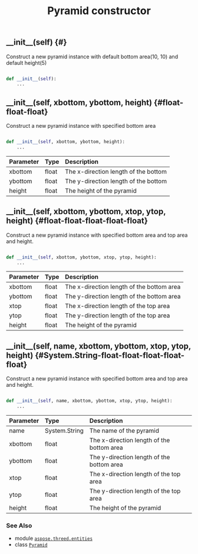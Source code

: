 ﻿---
title: Pyramid constructor
second_title: Aspose.3D for Python via .NET API References
description: 
type: docs
weight: 10
url: /python-net/aspose.threed.entities/pyramid/__init__/
is_root: false
---

## \_\_init\_\_(self) {#}

Construct a new pyramid instance with default bottom area(10, 10) and default height(5)



```python

def __init__(self):
    ...
```




## \_\_init\_\_(self, xbottom, ybottom, height) {#float-float-float}

Construct a new pyramid instance with specified bottom area



```python

def __init__(self, xbottom, ybottom, height):
    ...
```


| Parameter | Type | Description |
| :- | :- | :- |
| xbottom | float | The x-direction length of the bottom |
| ybottom | float | The y-direction length of the bottom |
| height | float | The height of the pyramid |


## \_\_init\_\_(self, xbottom, ybottom, xtop, ytop, height) {#float-float-float-float-float}

Construct a new pyramid instance with specified bottom area and top area and height.



```python

def __init__(self, xbottom, ybottom, xtop, ytop, height):
    ...
```


| Parameter | Type | Description |
| :- | :- | :- |
| xbottom | float | The x-direction length of the bottom area |
| ybottom | float | The y-direction length of the bottom area |
| xtop | float | The x-direction length of the top area |
| ytop | float | The y-direction length of the top area |
| height | float | The height of the pyramid |


## \_\_init\_\_(self, name, xbottom, ybottom, xtop, ytop, height) {#System.String-float-float-float-float-float}

Construct a new pyramid instance with specified bottom area and top area and height.



```python

def __init__(self, name, xbottom, ybottom, xtop, ytop, height):
    ...
```


| Parameter | Type | Description |
| :- | :- | :- |
| name | System.String | The name of the pyramid |
| xbottom | float | The x-direction length of the bottom area |
| ybottom | float | The y-direction length of the bottom area |
| xtop | float | The x-direction length of the top area |
| ytop | float | The y-direction length of the top area |
| height | float | The height of the pyramid |



### See Also
* module [`aspose.threed.entities`](../../)
* class [`Pyramid`](/3d/python-net/aspose.threed.entities/pyramid)
